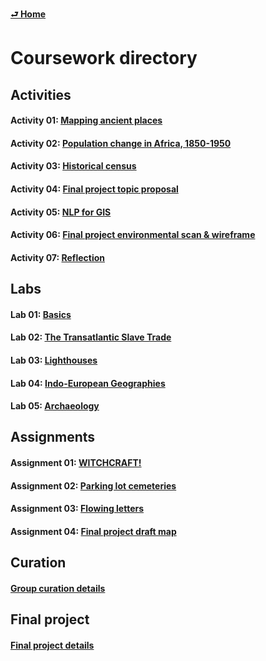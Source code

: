 [**⮐ Home**](../)

# Coursework directory

## Activities

#### Activity 01: [Mapping ancient places](../week/02_distortion/activity/mapping-ancient-places.md)
#### Activity 02: [Population change in Africa, 1850-1950](../week/04_aesthetics/activity/historic-pop-africa.md)
#### Activity 03: [Historical census](../week/05_archives-i/activity/historical-census.md)
#### Activity 04: [Final project topic proposal](../week/08_analysis-ii/activity/../final-projects/README.md)
#### Activity 05: [NLP for GIS](../week/10_archives-iii/activity/nlp-for-gis.md)
#### Activity 06: [Final project environmental scan & wireframe](../week/11_analysis-iii/activity/fp-env-scan.md)
#### Activity 07: [Reflection](../week/14_beyond/activity/reflection.md)

## Labs

#### Lab 01: [Basics](../week/01_intro/lab/basics-india.md)
#### Lab 02: [The Transatlantic Slave Trade](../week/03_data/lab/slave-trade.md)
#### Lab 03: [Lighthouses](../week/06_analysis-i/lab/lighthouses.md)
#### Lab 04: [Indo-European Geographies](../week/08_analysis-ii/lab/indoeuro.md)
#### Lab 05: [Archaeology](../week/11_analysis-iii/lab/archaeology.md)

## Assignments

#### Assignment 01: [WITCHCRAFT!](../week/04_aesthetics/assignment/witchcraft.md)
#### Assignment 02: [Parking lot cemeteries](../week/07_archives-ii/assignments/parking-lot-cemeteries.md)
#### Assignment 03: [Flowing letters](../week/12_design-ii/assignment/libraries.md)
#### Assignment 04: [Final project draft map](../week/13_flex/assignments/fp-draft.md)

## Curation

#### [Group curation details](../curations/README.md)

## Final project

#### [Final project details](../final-projects/README.md)